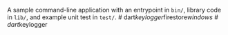 A sample command-line application with an entrypoint in `bin/`, library code
in `lib/`, and example unit test in `test/`.
#   d a r t _ k e y l o g g e r _ f i r e s t o r e _ w i n d o w s  
 #   d a r t _ k e y l o g g e r  
 